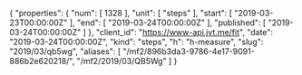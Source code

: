 {
  "properties": {
    "num": [
      1328
    ],
    "unit": [
      "steps"
    ],
    "start": [
      "2019-03-23T00:00:00Z"
    ],
    "end": [
      "2019-03-24T00:00:00Z"
    ],
    "published": [
      "2019-03-24T00:00:00Z"
    ]
  },
  "client_id": "https://www-api.jvt.me/fit",
  "date": "2019-03-24T00:00:00Z",
  "kind": "steps",
  "h": "h-measure",
  "slug": "2019/03/qb5wg",
  "aliases": [
    "/mf2/896b3da3-9786-4e17-9091-886b2e620218/",
    "/mf2/2019/03/QB5Wg"
  ]
}
